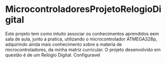 # MicrocontroladoresProjetoRelogioDigital
Este projeto tem como intuito associar os conhecimentos aprendidos eem sala de aula, junto a pratica, utilizando o microcontrolador ATMEGA328p, adquirindo ainda mais conhecimento sobre a materia de microcontroladores, da minha matriz curricular.  O projeto desenvolvido em questão é de um Relógio Digital. Configuravel
